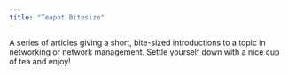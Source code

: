```yaml
---
title: "Teapot Bitesize"
---
```


A series of articles giving a short, bite-sized introductions to a topic in networking or network management. Settle yourself down with a nice cup of tea and enjoy!
